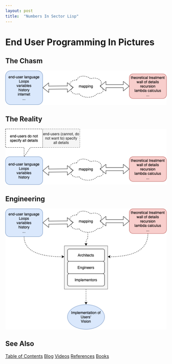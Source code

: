 ```yaml
---
layout: post
title:  "Numbers In Sector Lisp"
---
```

# End User Programming In Pictures
## The Chasm

![Chasm Between End-User Programming and Formalization](assets/end-user-programming-Chasm.png)


## The Reality

![Reality of End-User Programming vs. Details](assets/end-user-programming-Reality-End-User-Programming.png)

## Engineering

![Chasm Between End-User Programming and Formalization](assets/end-user-programming-Engineering.png)



## See Also

[Table of Contents](https://guitarvydas.github.io/2021/12/10/Table-of-Contents-Dec-01-2021.html)
[Blog](https://guitarvydas.github.io)
[Videos](https://www.youtube.com/channel/UC9EJr0nKHwadbHUtc5zHdmQ/videos)
[References](https://guitarvydas.github.io/2021/01/14/References.html)
[Books](https://leanpub.com/u/paul-tarvydas.html)


<script src="https://utteranc.es/client.js" 
        repo="guitarvydas/guitarvydas.github.io" 
        issue-term="pathname" 
        theme="github-light" 
        crossorigin="anonymous" 
        async> 
</script> 
